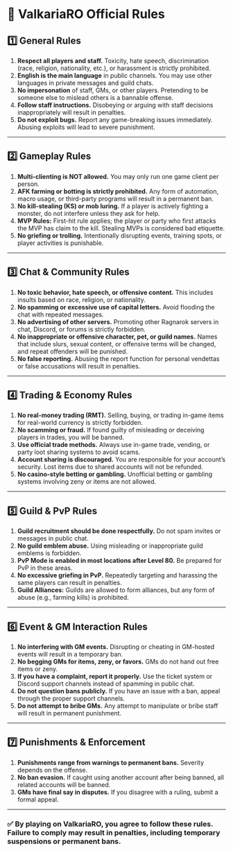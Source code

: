 # **📜 ValkariaRO Official Rules**  

## **1️⃣ General Rules**  
1. **Respect all players and staff.** Toxicity, hate speech, discrimination (race, religion, nationality, etc.), or harassment is strictly prohibited.  
2. **English is the main language** in public channels. You may use other languages in private messages and guild chats.  
3. **No impersonation** of staff, GMs, or other players. Pretending to be someone else to mislead others is a bannable offense.  
4. **Follow staff instructions.** Disobeying or arguing with staff decisions inappropriately will result in penalties.  
5. **Do not exploit bugs.** Report any game-breaking issues immediately. Abusing exploits will lead to severe punishment.  

---

## **2️⃣ Gameplay Rules**  
1. **Multi-clienting is NOT allowed.** You may only run one game client per person.  
2. **AFK farming or botting is strictly prohibited.** Any form of automation, macro usage, or third-party programs will result in a permanent ban.  
3. **No kill-stealing (KS) or mob luring.** If a player is actively fighting a monster, do not interfere unless they ask for help.  
4. **MVP Rules:** First-hit rule applies; the player or party who first attacks the MVP has claim to the kill. Stealing MVPs is considered bad etiquette.  
5. **No griefing or trolling.** Intentionally disrupting events, training spots, or player activities is punishable.  

---

## **3️⃣ Chat & Community Rules**  
1. **No toxic behavior, hate speech, or offensive content.** This includes insults based on race, religion, or nationality.  
2. **No spamming or excessive use of capital letters.** Avoid flooding the chat with repeated messages.  
3. **No advertising of other servers.** Promoting other Ragnarok servers in chat, Discord, or forums is strictly forbidden.  
4. **No inappropriate or offensive character, pet, or guild names.** Names that include slurs, sexual content, or offensive terms will be changed, and repeat offenders will be punished.  
5. **No false reporting.** Abusing the report function for personal vendettas or false accusations will result in penalties.  

---

## **4️⃣ Trading & Economy Rules**  
1. **No real-money trading (RMT).** Selling, buying, or trading in-game items for real-world currency is strictly forbidden.  
2. **No scamming or fraud.** If found guilty of misleading or deceiving players in trades, you will be banned.  
3. **Use official trade methods.** Always use in-game trade, vending, or party loot sharing systems to avoid scams.  
4. **Account sharing is discouraged.** You are responsible for your account’s security. Lost items due to shared accounts will not be refunded.  
5. **No casino-style betting or gambling.** Unofficial betting or gambling systems involving zeny or items are not allowed.  

---

## **5️⃣ Guild & PvP Rules**  
1. **Guild recruitment should be done respectfully.** Do not spam invites or messages in public chat.  
2. **No guild emblem abuse.** Using misleading or inappropriate guild emblems is forbidden.  
3. **PvP Mode is enabled in most locations after Level 80.** Be prepared for PvP in these areas.  
4. **No excessive griefing in PvP.** Repeatedly targeting and harassing the same players can result in penalties.  
5. **Guild Alliances:** Guilds are allowed to form alliances, but any form of abuse (e.g., farming kills) is prohibited.  

---

## **6️⃣ Event & GM Interaction Rules**  
1. **No interfering with GM events.** Disrupting or cheating in GM-hosted events will result in a temporary ban.  
2. **No begging GMs for items, zeny, or favors.** GMs do not hand out free items or zeny.  
3. **If you have a complaint, report it properly.** Use the ticket system or Discord support channels instead of spamming in public chat.  
4. **Do not question bans publicly.** If you have an issue with a ban, appeal through the proper support channels.  
5. **Do not attempt to bribe GMs.** Any attempt to manipulate or bribe staff will result in permanent punishment.  

---

## **7️⃣ Punishments & Enforcement**  
1. **Punishments range from warnings to permanent bans.** Severity depends on the offense.  
2. **No ban evasion.** If caught using another account after being banned, all related accounts will be banned.  
3. **GMs have final say in disputes.** If you disagree with a ruling, submit a formal appeal.  

---

### **✅ By playing on ValkariaRO, you agree to follow these rules. Failure to comply may result in penalties, including temporary suspensions or permanent bans.**  
